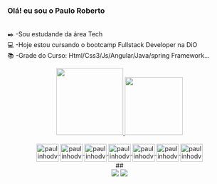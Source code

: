 ### Olá! eu sou o Paulo Roberto
<br/>✒️ -Sou estudande da área Tech
<br/>💻 -Hoje estou cursando o bootcamp Fullstack Developer na DiO
<br/>📚 -Grade do Curso: Html/Css3/Js/Angular/Java/spring Framework...
<div align="center">
<div>
<a href="https://github.com/paulinhodevs/">
<img height="150em" src="https://github-readme-stats.vercel.app/api?username=paulinhodevs&show_icons=true&theme=github_dark&include_all_commits=true&count_private=true"/> <img height="130em" src="https://github-readme-stats.vercel.app/api/top-langs/?username=paulinhodevs&layout=compact&langs_count=7&theme=github_dark"/>

  <div style="display: inline_block"><br>
 <img align="center" alt="paulinhodvs-html5" height="40" width="50" src="https://cdn.jsdelivr.net/gh/devicons/devicon/icons/html5/html5-original-wordmark.svg" />
 <img align="center" alt="paulinhodvs-css3" height="40" width="50" src="https://cdn.jsdelivr.net/gh/devicons/devicon/icons/css3/css3-original-wordmark.svg" />
 <img align="center" alt="paulinhodvs-java script" height="40" width="50" src="https://cdn.jsdelivr.net/gh/devicons/devicon/icons/javascript/javascript-plain.svg" />
 <img align="center" alt="paulinhodvs-angular" height="40" width="50" src="https://cdn.jsdelivr.net/gh/devicons/devicon/icons/angularjs/angularjs-original.svg" />
 <img align="center" alt="paulinhodvs-angular" height="40" width="50" src="https://cdn.jsdelivr.net/gh/devicons/devicon/icons/java/java-original.svg" />
 <img align="center" alt="paulinhodvs-angular" height="40" width="50" src="https://cdn.jsdelivr.net/gh/devicons/devicon/icons/spring/spring-original.svg" />
 <img align="center" alt="paulinhodvs-angular" height="40" width="50" src="https://cdn.jsdelivr.net/gh/devicons/devicon/icons/typescript/typescript-original.svg" />
 </div>
 </a></div>
 ##
      
 <div>
  <a href="https://www.instagram.com/ppaulinho1985/" target="_blank"><img src="https://img.shields.io/badge/Instagram-E4405F?style=for-the-badge&logo=instagram&logoColor=white"></a>
<a href="https://www.linkedin.com/in/paulo-roberto-da-silva1985" target="_blank"><img src="https://img.shields.io/badge/LinkedIn-0077B5?style=for-the-badge&logo=linkedin&logoColor=white"></a> <br>
 
  
  </div>

